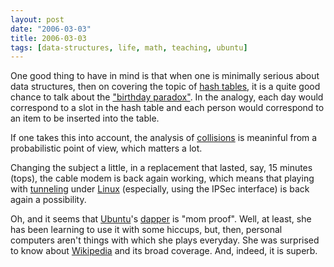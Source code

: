 ```yaml
---
layout: post
date: "2006-03-03"
title: 2006-03-03
tags: [data-structures, life, math, teaching, ubuntu]
---
```

One good thing to have in mind is that when one is minimally
serious about data structures, then on covering the topic of
[hash tables](http://en.wikipedia.org/wiki/Hash_table), it is a
quite good chance to talk about the
["birthday paradox"](http://en.wikipedia.org/wiki/Birthday_paradox).
In the analogy, each day would correspond to a slot in the hash
table and each person would correspond to an item to be inserted
into the table.

If one takes this into account, the analysis of
[collisions](http://en.wikipedia.org/wiki/Birthday_paradox#Collision_counting)
is meaninful from a probabilistic point of view, which matters a
lot.

Changing the subject a little, in a replacement that lasted, say,
15 minutes (tops), the cable modem is back again working, which
means that playing with [tunneling](http://lartc.org/) under
[Linux](http://www.kernel.org/) (especially, using the IPSec
interface) is back again a possibility.

Oh, and it seems that [Ubuntu](http://www.ubuntulinux.org)'s
[dapper](http://www.ubuntu.com/ubuntu/releases) is "mom proof".
Well, at least, she has been learning to use it with some hiccups,
but, then, personal computers aren't things with which she plays
everyday. She was surprised to know about
[Wikipedia](http://www.wikipedia.org/) and its broad coverage. And,
indeed, it is superb.



